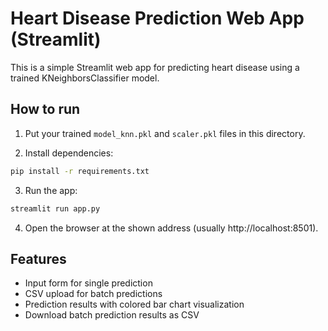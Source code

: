 # Heart Disease Prediction Web App (Streamlit)

This is a simple Streamlit web app for predicting heart disease using a trained KNeighborsClassifier model.

## How to run

1. Put your trained `model_knn.pkl` and `scaler.pkl` files in this directory.

2. Install dependencies:

```bash
pip install -r requirements.txt
```

3. Run the app:

```bash
streamlit run app.py
```

4. Open the browser at the shown address (usually http://localhost:8501).

## Features

- Input form for single prediction
- CSV upload for batch predictions
- Prediction results with colored bar chart visualization
- Download batch prediction results as CSV